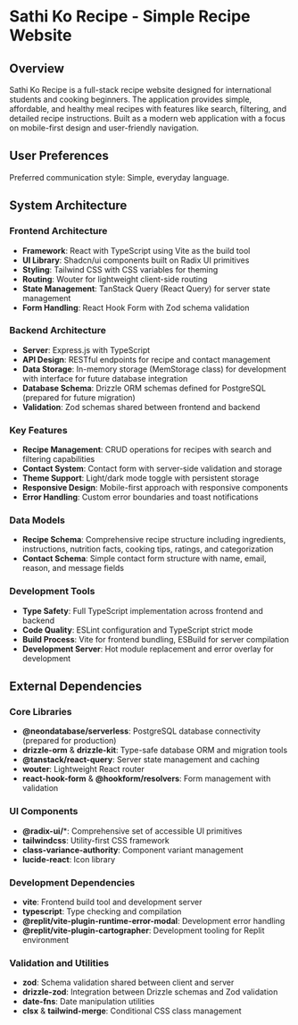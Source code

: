 # Sathi Ko Recipe - Simple Recipe Website

## Overview

Sathi Ko Recipe is a full-stack recipe website designed for international students and cooking beginners. The application provides simple, affordable, and healthy meal recipes with features like search, filtering, and detailed recipe instructions. Built as a modern web application with a focus on mobile-first design and user-friendly navigation.

## User Preferences

Preferred communication style: Simple, everyday language.

## System Architecture

### Frontend Architecture
- **Framework**: React with TypeScript using Vite as the build tool
- **UI Library**: Shadcn/ui components built on Radix UI primitives
- **Styling**: Tailwind CSS with CSS variables for theming
- **Routing**: Wouter for lightweight client-side routing
- **State Management**: TanStack Query (React Query) for server state management
- **Form Handling**: React Hook Form with Zod schema validation

### Backend Architecture
- **Server**: Express.js with TypeScript
- **API Design**: RESTful endpoints for recipe and contact management
- **Data Storage**: In-memory storage (MemStorage class) for development with interface for future database integration
- **Database Schema**: Drizzle ORM schemas defined for PostgreSQL (prepared for future migration)
- **Validation**: Zod schemas shared between frontend and backend

### Key Features
- **Recipe Management**: CRUD operations for recipes with search and filtering capabilities
- **Contact System**: Contact form with server-side validation and storage
- **Theme Support**: Light/dark mode toggle with persistent storage
- **Responsive Design**: Mobile-first approach with responsive components
- **Error Handling**: Custom error boundaries and toast notifications

### Data Models
- **Recipe Schema**: Comprehensive recipe structure including ingredients, instructions, nutrition facts, cooking tips, ratings, and categorization
- **Contact Schema**: Simple contact form structure with name, email, reason, and message fields

### Development Tools
- **Type Safety**: Full TypeScript implementation across frontend and backend
- **Code Quality**: ESLint configuration and TypeScript strict mode
- **Build Process**: Vite for frontend bundling, ESBuild for server compilation
- **Development Server**: Hot module replacement and error overlay for development

## External Dependencies

### Core Libraries
- **@neondatabase/serverless**: PostgreSQL database connectivity (prepared for production)
- **drizzle-orm** & **drizzle-kit**: Type-safe database ORM and migration tools
- **@tanstack/react-query**: Server state management and caching
- **wouter**: Lightweight React router
- **react-hook-form** & **@hookform/resolvers**: Form management with validation

### UI Components
- **@radix-ui/***: Comprehensive set of accessible UI primitives
- **tailwindcss**: Utility-first CSS framework
- **class-variance-authority**: Component variant management
- **lucide-react**: Icon library

### Development Dependencies
- **vite**: Frontend build tool and development server
- **typescript**: Type checking and compilation
- **@replit/vite-plugin-runtime-error-modal**: Development error handling
- **@replit/vite-plugin-cartographer**: Development tooling for Replit environment

### Validation and Utilities
- **zod**: Schema validation shared between client and server
- **drizzle-zod**: Integration between Drizzle schemas and Zod validation
- **date-fns**: Date manipulation utilities
- **clsx** & **tailwind-merge**: Conditional CSS class management